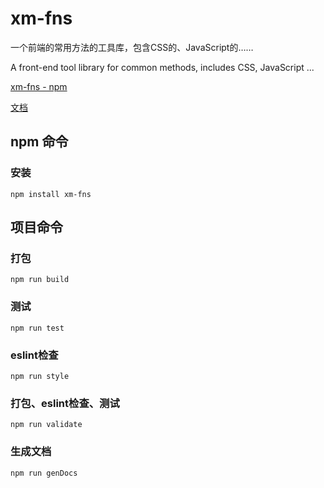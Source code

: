 # xm-fns

一个前端的常用方法的工具库，包含CSS的、JavaScript的……

A front-end tool library for common methods, includes CSS, JavaScript ...

[xm-fns - npm](https://www.npmjs.com/package/xm-fns)

[文档](./dist/docs.md)

## npm 命令

### 安装
`npm install xm-fns`

## 项目命令

### 打包
`npm run build`

### 测试
`npm run test`

### eslint检查
`npm run style`

### 打包、eslint检查、测试
`npm run validate`

### 生成文档
`npm run genDocs`
